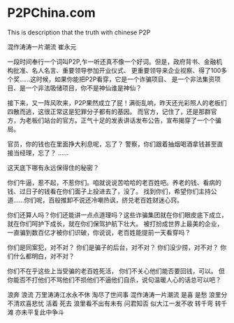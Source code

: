 # P2PChina.com
This is description that the truth with chinese P2P

混作涛涛一片潮流
崔永元

一段时间奉行一个词叫P2P,乍一听还真不像一个好词。但是，政府背书、金融机构批准、名人名言、重要领导参加开业仪式、
更重要领导来企业视察、得了100多个奖......这时候，如果你能把P2P看穿，它是一个诈骗项目、
是一个非法集资项目、是一个非法吸储项目，你不是神仙谁是神仙？

接下来，又一阵风吹来，P2P果然成立了屁！满街乱响，昨天还光彩照人的老板们四散而逃，这很正常这是犯罪分子都有的基因。
而官方，记住了，还是那群官方，为老板们站台的官方。正气十足的发表讲话发布公告，宣布揭穿了一个个骗局。

官员，你的钱也在里面挣大利息呢，忘了？
警察，你们跟着抽烟喝酒拿钱甚至直接当经理，忘了？
......

这天底下哪有永远保得住的秘密？

你们牛逼，惹不起，不惹你们。咱就说说苦哈哈的老百姓吧。养老的钱、看病的钱、过日子的钱看在你们面子上投进去了，没了。
找到你们，希望你们主持公道......你们呢，百般推卸不说还冷嘲热讽，挤兑老百姓财迷心窍。

你们还算人吗？你们还能讲一点点道理吗？这些诈骗集团就在你们眼皮底下成立，就在你们呵护下成长，就在你们保驾护航下壮大。
被打扮成世界上最美的企业，一直骗到数百亿才被你们识破，你说说，老百姓能提前一天看穿吗？

你们是同案犯，对不对？
你们是骗子的后台，对不对？
你们没少捞，对不对？
你们什么都明白，对不对？

你们不在乎这些上当受骗的老百姓死活，
你们不关心他们能否要回钱，可以。
但你能否不打他们不骂他们不损他们不逼他们自杀，说句温暖人心的话总可以吧？

浪奔 浪流
万里涛涛江水永不休
淘尽了世间事
混作涛涛一片潮流
是喜 是愁
浪里分不清欢喜悲忧
活着 死去
浪里看不出有未有
问君知否
似大江一发不收
转千弯 转千滩
亦未平复此中争斗
